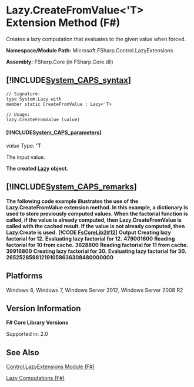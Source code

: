 # Lazy.CreateFromValue<'T> Extension Method (F#)

Creates a lazy computation that evaluates to the given value when forced.

**Namespace/Module Path:** Microsoft.FSharp.Control.LazyExtensions

**Assembly:** FSharp.Core (in FSharp.Core.dll)


## [!INCLUDE[System_CAPS_syntax](//System/Token/System_CAPS_syntax_md.md)]

```
// Signature:
type System.Lazy with
member static CreateFromValue : Lazy<'T>

// Usage:
lazy.CreateFromValue (value)
```

#### [!INCLUDE[System_CAPS_parameters](//System/Token/System_CAPS_parameters_md.md)]
*value*
Type: **'T**


The input value.



**The created [Lazy](http://msdn.microsoft.com/en-us/library/b29d0af5-6efb-4a55-a278-2662a4ecc489) object.**
## [!INCLUDE[System_CAPS_remarks](//System/Token/System_CAPS_remarks_md.md)]
**The following code example illustrates the use of the Lazy.CreateFromValue extension method. In this example, a dictionary is used to store previously computed values. When the factorial function is called, if the value is already computed, then Lazy.CreateFromValue is called with the cached result. If the value is not already computed, then Lazy.Create is used.**
**[!CODE [FsCoreLib2#12](../CodeSnippet/VS_Snippets_Fsharp/fscorelib2/FSharp/fs/program.fs#12)]**
**Output**
**Creating lazy factorial for 12.**
**Evaluating lazy factorial for 12.**
**479001600**
**Reading factorial for 10 from cache.**
**3628800**
**Reading factorial for 11 from cache.**
**39916800**
**Creating lazy factorial for 30.**
**Evaluating lazy factorial for 30.**
**265252859812191058636308480000000**
## Platforms
Windows 8, Windows 7, Windows Server 2012, Windows Server 2008 R2


## Version Information
**F# Core Library Versions**

Supported in: 2.0




## See Also
[Control.LazyExtensions Module &#40;F&#35;&#41;](Control.LazyExtensions+Module+28%F%2329%.md)

[Lazy Computations &#40;F&#35;&#41;](Lazy+Computations+28%F%2329%.md)

